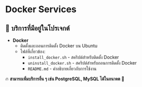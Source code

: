 # Docker Services

## 📌 บริการที่มีอยู่ในโปรเจกต์
- **Docker**
  - ติดตั้งและถอนการติดตั้ง Docker บน Ubuntu
  - ไฟล์ที่เกี่ยวข้อง:
    - `install_docker.sh` - สคริปต์สำหรับติดตั้ง Docker
    - `uninstall_docker.sh` - สคริปต์สำหรับถอนการติดตั้ง Docker
    - `README.md` - คำอธิบายเกี่ยวกับการใช้งาน

🔥 **สามารถเพิ่มบริการอื่น ๆ เช่น PostgreSQL, MySQL ได้ในอนาคต** 🚀

